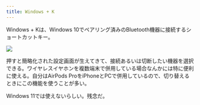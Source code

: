 ```yaml
---
title: Windows + K
---
```

Windows + Kは、Windows 10でペアリング済みのBluetooth機器に接続するショートカットキー。

![](https://lh3.googleusercontent.com/docs/ADP-6oEXiM2LbUO8Nvu73YUYSlGyfocbkl7PmNeHsLGaYITtQNY9kU5USgykr1ptiPtNdyWWVQhe2qQzKr1EgzsR0HW00HEm_zYON-lv1Dd29ZuqwCGXbUEbRQlKiDj1o8jQHHMugPKA7CeJfLUhzcxMRxFSTBsJxKONIrpHfvbnegxwsJdCgJc_PgirSeMBQWKpbrMT637AaHQnNOAfwoM_2GztL9MERgGhbkzWYvwKEUh2tPQk1-QYbuJNBfi3PRElJxUPvhZ8yrRkaSkcPKpoLn-SQLFRlRv1uc4cviJmAV2MnENP3zdfzqsQIy6B-sqTFKI-taTRoaQtagLttDrrngjeSeu3GcLVH0VOkz7UEp-R2e9_uQbknod7JU0KEY6VBSzXox_5XVsiqqUfLhJu2f1syWaPYwU9MLnnFDbEbts_7T1ZU5UoUXFquhMp-rcD6QeM24GXFeHLzRO2uP73f_Hm3xlR5naVwSRAUNh36wGuYnP51PDS1_05k2COXOAd4Cc5EknuLpQsrRC2S1O8LjvtUoj8VBha8mWUA6XJ4uz02u_ZsHn5HAsMp6TlHIHnI9-n8dfO03xa6Ii-55TBiqHn9zxBJgCe24IGh2pYNk_RpI9_lsls96jnbtp1pqLIzvgCzwtuaBz0gnNRxMBn-4J5R-HgIqROYBR4izKAJg6j6UlGPdhd6ho9OyND8a5QyfuzEgofWrU_D3kCEuaMyGlM3xW168zTnHL5kqkmI5TyHrVqYyS5_iSAysKK0tI3VNS-RosKKlWgvnVFO15jqgY_Nid44aTgE6-dHv1ZuZy1eP9T0cLWKUDgK_M7gPHXDILURGxctF-aWbPDxYRFQbVu94OLJrj6S68RGWaUI05eeSjtnhGmmVTC-XyMJ7R-6iOU5Y5vdSyxbqhXRmobdrqBRlUZ_1VM55Hjk6m56JMbsIEd2aiWl4UB5Hm4a_iQV45O_gR8cHLoUcwxsNqFdaNt5yveM03i1o7unoPxovHdqbafTIEMle6Yq2j_ZD7IvDegMA64Qn2zpqFHA2usWyZqg1zV6cgMfItzNJ05CPOpyk5qPV4X-KO0wEjSUz-ZCEAe-vPVphsmwxvDmgRDW7d1kcbm8bomR8CZv1J2P0ZUewCv_DcxZPuD5IUjoLYGyc6WDTI89KFUf9wqWCIYtJwM4xNGRxMkpg1-QN-mFlUhRcGCuIIdiqrvzdPmNJIzQ-g9ylHFhN487u079p27xZ7_Wls-Y9fMSdtq1vDm-oJ60Wyk)

押すと簡略化された設定画面が生えてきて、接続あるいは切断したい機器を選択できる。ワイヤレスイヤホンを複数端末で併用している場合なんかには特に便利に使える。自分はAirPods ProをiPhoneとPCで併用しているので、切り替えるときにこの機能を使うことが多い。

Windows 11では使えないらしい。残念だ。
